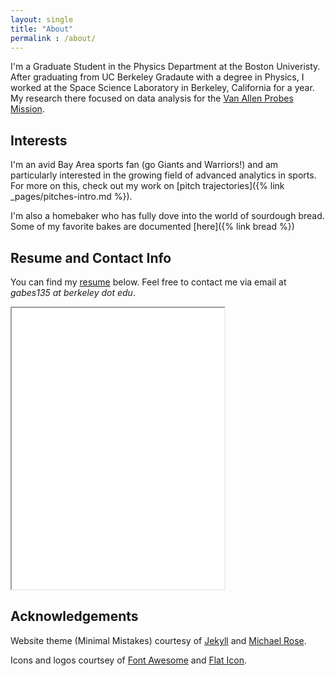 ```yaml
---
layout: single
title: "About"
permalink : /about/
---
```


I'm a Graduate Student in the Physics Department at the Boston Univeristy. After graduating from UC Berkeley Gradaute with a degree in Physics, I worked at the Space Science Laboratory in Berkeley, California for a year. My research there focused on data analysis for the [Van Allen Probes Mission](http://vanallenprobes.jhuapl.edu/).

## Interests
I'm an avid Bay Area sports fan (go Giants and Warriors!) and am particularly interested in the growing field of advanced analytics in sports. For more on this, check out my work on [pitch trajectories]({% link _pages/pitches-intro.md %}).

I'm also a homebaker who has fully dove into the world of sourdough bread. Some of my favorite bakes are documented [here]({% link bread %})

## Resume and Contact Info
You can find my [resume](/assets/CV_current.pdf) below. Feel free to contact me via email at *gabes135 at berkeley dot edu*.

<iframe 
	align="center" 
	id="cv"
    title="CV"
    width="340"
    height="450"
    src="/assets/CV_current.pdf">
</iframe>

## Acknowledgements
Website theme (Minimal Mistakes) courtesy of [Jekyll](https://jekyllrb.com/) and [Michael Rose](https://github.com/mmistakes). 

Icons and logos courtsey of [Font Awesome](https://fontawesome.com) and [Flat Icon](https://www.flaticon.com).


